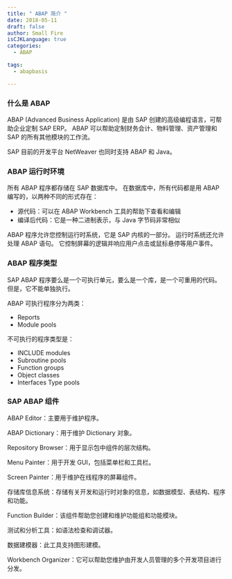```yaml
---
title: " ABAP 简介 "
date: 2018-05-11
draft: false
author: Small Fire
isCJKLanguage: true
categories: 
  - ABAP

tags: 
  - abapbasis

---
```


### 什么是 ABAP

ABAP (Advanced Business Application) 是由 SAP 创建的高级编程语言，可帮助企业定制 SAP ERP。 ABAP 可以帮助定制财务会计、物料管理、资产管理和 SAP 的所有其他模块的工作流。

SAP 目前的开发平台 NetWeaver 也同时支持 ABAP 和 Java。 

### ABAP 运行时环境

所有 ABAP 程序都存储在 SAP 数据库中。 在数据库中，所有代码都是用 ABAP 编写的，以两种不同的形式存在：

- 源代码：可以在 ABAP Workbench 工具的帮助下查看和编辑
- 编译后代码：它是一种二进制表示，与 Java 字节码非常相似

ABAP 程序允许您控制运行时系统，它是 SAP 内核的一部分。 运行时系统还允许处理 ABAP 语句。 它控制屏幕的逻辑并响应用户点击或鼠标悬停等用户事件。

### ABAP 程序类型

SAP ABAP 程序要么是一个可执行单元，要么是一个库，是一个可重用的代码。 但是，它不能单独执行。

ABAP 可执行程序分为两类：

- Reports
- Module pools

不可执行的程序类型是：

- INCLUDE modules
- Subroutine pools
- Function groups
- Object classes
- Interfaces Type pools

### SAP ABAP 组件

ABAP Editor：主要用于维护程序。

ABAP Dictionary：用于维护 Dictionary 对象。

Repository Browser：用于显示包中组件的层次结构。

Menu Painter：用于开发 GUI，包括菜单栏和工具栏。

Screen Painter：用于维护在线程序的屏幕组件。

存储库信息系统：存储有关开发和运行时对象的信息，如数据模型、表结构、程序和功能。

Function Builder：该组件帮助您创建和维护功能组和功能模块。

测试和分析工具：如语法检查和调试器。

数据建模器：此工具支持图形建模。

Workbench Organizer：它可以帮助您维护由开发人员管理的多个开发项目进行分发。

